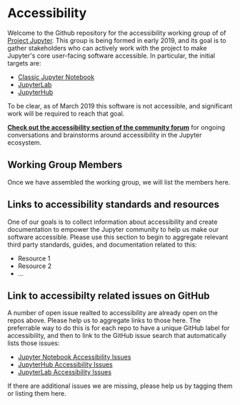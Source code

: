 # Accessibility

Welcome to the Github repository for the accessibility working group of of [Project Jupyter](https://jupyter.org/). This group is being formed in early 2019, and its goal is to gather stakeholders who can actively work with the project to make Jupyter's core user-facing software accessible. In particular, the initial targets are:

* [Classic Jupyter Notebook](https://github.com/jupyter/notebook)
* [JupyterLab](https://github.com/jupyterlab/jupyterlab)
* [JupyterHub](https://github.com/jupyterhub/jupyterhub)

To be clear, as of March 2019 this software is not accessible, and significant work will be required to reach that goal.

[**Check out the accessibility section of the community forum**](https://discourse.jupyter.org/c/special-topics/accessibility) for
ongoing conversations and brainstorms around accessibility in the Jupyter ecosystem.

## Working Group Members

Once we have assembled the working group, we will list the members here.

## Links to accessibility standards and resources

One of our goals is to collect information about accessibility and create documentation to empower the Jupyter community to help us make our software accessible. Please use this section to begin to aggregate relevant third party standards, guides, and documentation related to this:

* Resource 1
* Resource 2
* ...

## Link to accessibilty related issues on GitHub

A number of open issue realted to accessibility are already open on the repos above. Please help us to aggregate links to those here. The preferrable way to do this is for each repo to have a unique GitHub label for accessibility, and then to link to the GitHub issue search that automatically lists those issues:

* [Jupyter Notebook Accessibility Issues](https://github.com/jupyter/notebook/issues?q=is%3Aopen+is%3Aissue+label%3Atag%3AAccessibility)
* [JupyterHub Accessibility Issues](https://github.com/jupyterhub/jupyterhub/issues?q=is%3Aopen+is%3Aissue+label%3Aaccessibility)
* [JupyterLab Accessibility Issues](https://github.com/jupyterlab/jupyterlab/issues?q=is%3Aopen+is%3Aissue+label%3Atag%3AAccessibility)

If there are additional issues we are missing, please help us by tagging them or listing them here.
